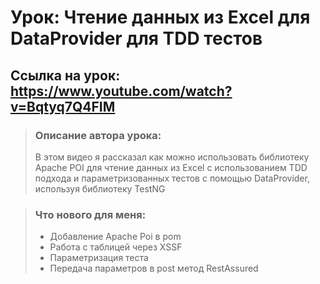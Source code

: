 # Урок: Чтение данных из Excel для DataProvider для TDD тестов
## Ссылка на урок: https://www.youtube.com/watch?v=Bqtyq7Q4FIM

> ### Описание автора урока:
>  В этом видео я рассказал как можно использовать библиотеку Apache POI для чтение данных из Excel с использованием TDD подхода и параметризованных тестов с помощью DataProvider, используя библиотеку TestNG

> ### Что нового для меня:
> * Добавление Apache Poi в pom
> * Работа с таблицей через XSSF
> * Параметризация теста
> * Передача параметров в post метод RestAssured